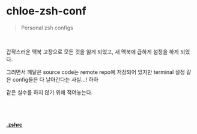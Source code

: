 # chloe-zsh-conf
> Personal zsh configs

<br>

갑작스러운 맥북 고장으로 모든 것을 잃게 되었고, 새 맥북에 급하게 설정을 하게 되었다.

그러면서 깨달은 source code는 remote repo에 저장되어 있지만 terminal 설정 같은 config들은 다 날아간다는 사실...! 하하

같은 실수를 하지 않기 위해 적어놓는다.

<br>

<br>

#### [.zshrc](/zsh/zshrc.conf) 

